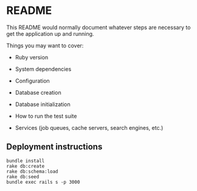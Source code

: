 # README

This README would normally document whatever steps are necessary to get the
application up and running.

Things you may want to cover:

* Ruby version

* System dependencies

* Configuration

* Database creation

* Database initialization

* How to run the test suite

* Services (job queues, cache servers, search engines, etc.)

Deployment instructions
-----------------

    bundle install
    rake db:create 
    rake db:schema:load
    rake db:seed 
    bundle exec rails s -p 3000

